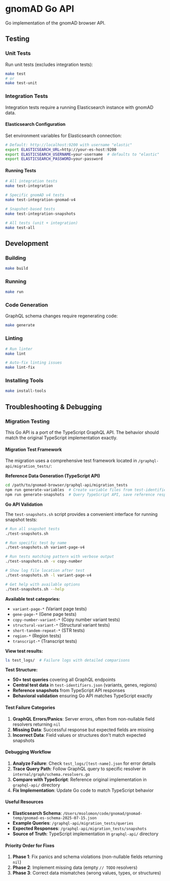 # gnomAD Go API

Go implementation of the gnomAD browser API.

## Testing

### Unit Tests

Run unit tests (excludes integration tests):
```bash
make test
# or
make test-unit
```

### Integration Tests

Integration tests require a running Elasticsearch instance with gnomAD data.

#### Elasticsearch Configuration

Set environment variables for Elasticsearch connection:
```bash
# Default: http://localhost:9200 with username "elastic"
export ELASTICSEARCH_URL=http://your-es-host:9200
export ELASTICSEARCH_USERNAME=your-username  # defaults to "elastic"
export ELASTICSEARCH_PASSWORD=your-password
```

#### Running Tests

```bash
# All integration tests
make test-integration

# Specific gnomAD v4 tests
make test-integration-gnomad-v4

# Snapshot-based tests
make test-integration-snapshots

# All tests (unit + integration)
make test-all
```

## Development

### Building

```bash
make build
```

### Running

```bash
make run
```

### Code Generation

GraphQL schema changes require regenerating code:
```bash
make generate
```

### Linting

```bash
# Run linter
make lint

# Auto-fix linting issues
make lint-fix
```

### Installing Tools

```bash
make install-tools
```

## Troubleshooting & Debugging

### Migration Testing

This Go API is a port of the TypeScript GraphQL API. The behavior should match the original TypeScript implementation exactly.

#### Migration Test Framework

The migration uses a comprehensive test framework located in `/graphql-api/migration_tests/`:

**Reference Data Generation (TypeScript API)**
```bash
cd /path/to/gnomad-browser/graphql-api/migration_tests
npm run generate-variables  # Create variable files from test-identifiers.json
npm run generate-snapshots  # Query TypeScript API, save reference responses
```

**Go API Validation**

The `test-snapshots.sh` script provides a convenient interface for running snapshot tests:

```bash
# Run all snapshot tests
./test-snapshots.sh

# Run specific test by name
./test-snapshots.sh variant-page-v4

# Run tests matching pattern with verbose output
./test-snapshots.sh -v copy-number

# Show log file location after test
./test-snapshots.sh -l variant-page-v4

# Get help with available options
./test-snapshots.sh --help
```

**Available test categories:**
- `variant-page-*` (Variant page tests)
- `gene-page-*` (Gene page tests) 
- `copy-number-variant-*` (Copy number variant tests)
- `structural-variant-*` (Structural variant tests)
- `short-tandem-repeat-*` (STR tests)
- `region-*` (Region tests)
- `transcript-*` (Transcript tests)

**View test results:**
```bash
ls test_logs/  # Failure logs with detailed comparisons
```

**Test Structure:**
- **50+ test queries** covering all GraphQL endpoints
- **Central test data** in `test-identifiers.json` (variants, genes, regions)
- **Reference snapshots** from TypeScript API responses
- **Behavioral validation** ensuring Go API matches TypeScript exactly

#### Test Failure Categories

1. **GraphQL Errors/Panics**: Server errors, often from non-nullable field resolvers returning `nil`
2. **Missing Data**: Successful response but expected fields are missing
3. **Incorrect Data**: Field values or structures don't match expected snapshots

#### Debugging Workflow

1. **Analyze Failure**: Check `test_logs/[test-name].json` for error details
2. **Trace Query Path**: Follow GraphQL query to specific resolver in `internal/graph/schema.resolvers.go`
3. **Compare with TypeScript**: Reference original implementation in `graphql-api/` directory
4. **Fix Implementation**: Update Go code to match TypeScript behavior

#### Useful Resources

- **Elasticsearch Schema**: `/Users/msolomon/code/gnomad/gnomad-temp/gnomad-es-schema-2025-07-15.json`
- **Example Queries**: `/graphql-api/migration_tests/queries`
- **Expected Responses**: `/graphql-api/migration_tests/snapshots`
- **Source of Truth**: TypeScript implementation in `graphql-api/` directory

#### Priority Order for Fixes

1. **Phase 1**: Fix panics and schema violations (non-nullable fields returning `nil`)
2. **Phase 2**: Implement missing data (empty `// TODO` resolvers)  
3. **Phase 3**: Correct data mismatches (wrong values, types, or structures)
